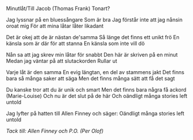 Minutlåt/Till Jacob (Thomas Frank) Tonart?

Jag lyssnar på en bluessångare
Som är bra
Jag förstår inte att jag nånsin oroat mig
För att mina låtar låter likadant

Det är okej att de är nästan de'samma
Så länge det finns ett unikt frö
En känsla som är där för att stanna
En känsla som inte vill dö

Nån sa att jag skrev min låtar för snabbt
Den här är skriven på en minut
Medan jag väntar på att slutackorden
Rullar ut

Varje låt är den samma
En evig längtan, en del av stammens jakt
Det finns bara så många saker att säga
Men det finns många sätt att få det sagt

Du kanske tror att du är unik och smart
Men det finns bara några få ackord (Marie-Louise)
Och nu är det slut på de här
Och oändligt många stories left untold

Jag lyfter på hatten till Allen Finney och säger:
Oändligt många stories left untold

*Tack till:
Allen Finney och P.O. (Per Olof)*